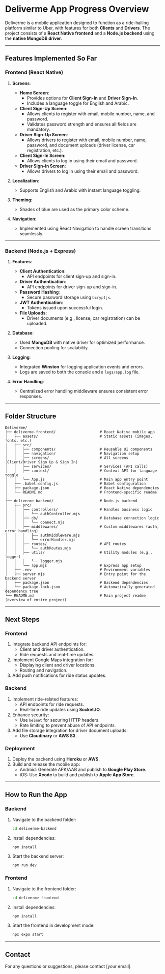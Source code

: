 # Deliverme App Progress Overview

Deliverme is a mobile application designed to function as a ride-hailing platform similar to Uber, with features for both **Clients** and **Drivers**. The project consists of a **React Native frontend** and a **Node.js backend** using the **native MongoDB driver**.

---

## **Features Implemented So Far**

### **Frontend (React Native)**
1. **Screens**:
   - **Home Screen**:
     - Provides options for **Client Sign-In** and **Driver Sign-In**.
     - Includes a language toggle for English and Arabic.
   - **Client Sign-Up Screen**:
     - Allows clients to register with email, mobile number, name, and password.
     - Validates password strength and ensures all fields are mandatory.
   - **Driver Sign-Up Screen**:
     - Allows drivers to register with email, mobile number, name, password, and document uploads (driver license, car registration, etc.).
   - **Client Sign-In Screen**:
     - Allows clients to log in using their email and password.
   - **Driver Sign-In Screen**:
     - Allows drivers to log in using their email and password.

2. **Localization**:
   - Supports English and Arabic with instant language toggling.

3. **Theming**:
   - Shades of blue are used as the primary color scheme.

4. **Navigation**:
   - Implemented using React Navigation to handle screen transitions seamlessly.

---

### **Backend (Node.js + Express)**
1. **Features**:
   - **Client Authentication**:
     - API endpoints for client sign-up and sign-in.
   - **Driver Authentication**:
     - API endpoints for driver sign-up and sign-in.
   - **Password Hashing**:
     - Secure password storage using `bcryptjs`.
   - **JWT Authentication**:
     - Tokens issued upon successful login.
   - **File Uploads**:
     - Driver documents (e.g., license, car registration) can be uploaded.

2. **Database**:
   - Used **MongoDB** with native driver for optimized performance.
   - Connection pooling for scalability.

3. **Logging**:
   - Integrated **Winston** for logging application events and errors.
   - Logs are saved to both the console and a `logs/app.log` file.

4. **Error Handling**:
   - Centralized error handling middleware ensures consistent error responses.

---

## **Folder Structure**

```
Deliverme/
├── deliverme-frontend/                    # React Native mobile app
│   ├── assets/                            # Static assets (images, fonts, etc.)
│   ├── src/
│   │   ├── components/                    # Reusable UI components
│   │   ├── navigation/                    # Navigation setup
│   │   ├── screens/                       # All screens (Client/Driver Sign Up & Sign In)
│   │   ├── services/                      # Services (API calls)
│   │   ├── context/                       # Context API for language toggle
│   │   └── App.js                         # Main app entry point
│   ├── .babel.config.js                   # Babel configuration
│   ├── package.json                       # React Native dependencies
│   └── README.md                          # Frontend-specific readme
│
├── deliverme-backend/                     # Node.js backend
│   ├── src/
│   │   ├── controllers/                   # Handles business logic
│   │   │   └── authController.mjs
│   │   ├── db/                            # Database connection logic
│   │   │   └── connect.mjs
│   │   ├── middlewares/                   # Custom middlewares (auth, error handling)
│   │   │   ├── authMiddleware.mjs
│   │   │   └── errorHandler.mjs
│   │   ├── routes/                        # API routes
│   │   │   └── authRoutes.mjs
│   │   ├── utils/                         # Utility modules (e.g., logger)
│   │   │   └── logger.mjs
│   │   └── app.mjs                        # Express app setup
│   ├── .env                               # Environment variables
│   ├── server.mjs                         # Entry point for the backend server
│   ├── package.json                       # Backend dependencies
│   └── package-lock.json                  # Automatically generated dependency tree
└── README.md                              # Main project readme (overview of entire project)
```

---

## **Next Steps**

### **Frontend**
1. Integrate backend API endpoints for:
   - Client and driver authentication.
   - Ride requests and real-time updates.
2. Implement Google Maps integration for:
   - Displaying client and driver locations.
   - Routing and navigation.
3. Add push notifications for ride status updates.

### **Backend**
1. Implement ride-related features:
   - API endpoints for ride requests.
   - Real-time ride updates using **Socket.IO**.
2. Enhance security:
   - Use `helmet` for securing HTTP headers.
   - Rate limiting to prevent abuse of API endpoints.
3. Add file storage integration for driver document uploads:
   - Use **Cloudinary** or **AWS S3**.

### **Deployment**
1. Deploy the backend using **Heroku** or **AWS**.
2. Build and release the mobile app:
   - Android: Generate APK/AAB and publish to **Google Play Store**.
   - iOS: Use **Xcode** to build and publish to **Apple App Store**.

---

## **How to Run the App**

### **Backend**
1. Navigate to the backend folder:
   ```bash
   cd deliverme-backend
   ```
2. Install dependencies:
   ```bash
   npm install
   ```
3. Start the backend server:
   ```bash
   npm run dev
   ```

### **Frontend**
1. Navigate to the frontend folder:
   ```bash
   cd deliverme-frontend
   ```
2. Install dependencies:
   ```bash
   npm install
   ```
3. Start the frontend in development mode:
   ```bash
   npx expo start
   ```

---

## **Contact**
For any questions or suggestions, please contact [your email].

